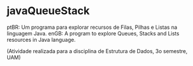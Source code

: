 # javaQueueStack
ptBR: Um programa para explorar recursos de Filas, Pilhas e Listas na linguagem Java.
enGB: A program to explore Queues, Stacks and Lists resources in Java language.

(Atividade realizada para a disciplina de Estrutura de Dados, 3o semestre, UAM)
